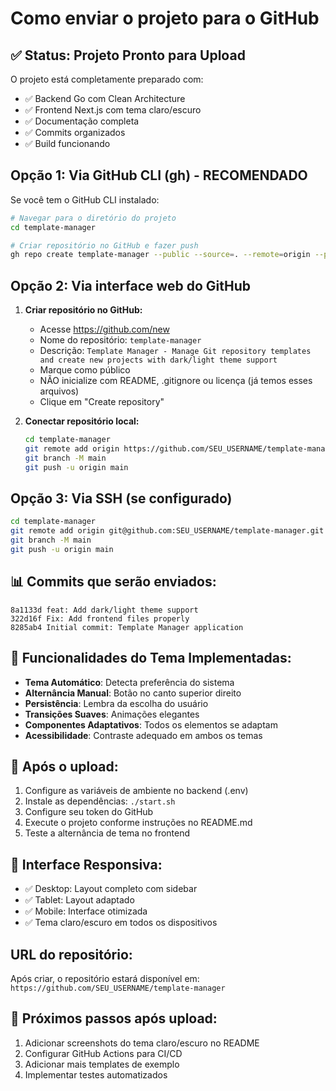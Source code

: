 # Como enviar o projeto para o GitHub

## ✅ Status: Projeto Pronto para Upload

O projeto está completamente preparado com:
- ✅ Backend Go com Clean Architecture
- ✅ Frontend Next.js com tema claro/escuro
- ✅ Documentação completa
- ✅ Commits organizados
- ✅ Build funcionando

## Opção 1: Via GitHub CLI (gh) - RECOMENDADO

Se você tem o GitHub CLI instalado:

```bash
# Navegar para o diretório do projeto
cd template-manager

# Criar repositório no GitHub e fazer push
gh repo create template-manager --public --source=. --remote=origin --push
```

## Opção 2: Via interface web do GitHub

1. **Criar repositório no GitHub:**
   - Acesse https://github.com/new
   - Nome do repositório: `template-manager`
   - Descrição: `Template Manager - Manage Git repository templates and create new projects with dark/light theme support`
   - Marque como público
   - NÃO inicialize com README, .gitignore ou licença (já temos esses arquivos)
   - Clique em "Create repository"

2. **Conectar repositório local:**
   ```bash
   cd template-manager
   git remote add origin https://github.com/SEU_USERNAME/template-manager.git
   git branch -M main
   git push -u origin main
   ```

## Opção 3: Via SSH (se configurado)

```bash
cd template-manager
git remote add origin git@github.com:SEU_USERNAME/template-manager.git
git branch -M main
git push -u origin main
```

## 📊 Commits que serão enviados:

```
8a1133d feat: Add dark/light theme support
322d16f Fix: Add frontend files properly  
8285ab4 Initial commit: Template Manager application
```

## 🎨 Funcionalidades do Tema Implementadas:

- **Tema Automático**: Detecta preferência do sistema
- **Alternância Manual**: Botão no canto superior direito
- **Persistência**: Lembra da escolha do usuário
- **Transições Suaves**: Animações elegantes
- **Componentes Adaptativos**: Todos os elementos se adaptam
- **Acessibilidade**: Contraste adequado em ambos os temas

## 🚀 Após o upload:

1. Configure as variáveis de ambiente no backend (.env)
2. Instale as dependências: `./start.sh`
3. Configure seu token do GitHub
4. Execute o projeto conforme instruções no README.md
5. Teste a alternância de tema no frontend

## 📱 Interface Responsiva:

- ✅ Desktop: Layout completo com sidebar
- ✅ Tablet: Layout adaptado
- ✅ Mobile: Interface otimizada
- ✅ Tema claro/escuro em todos os dispositivos

## URL do repositório:
Após criar, o repositório estará disponível em:
`https://github.com/SEU_USERNAME/template-manager`

## 🎯 Próximos passos após upload:

1. Adicionar screenshots do tema claro/escuro no README
2. Configurar GitHub Actions para CI/CD
3. Adicionar mais templates de exemplo
4. Implementar testes automatizados
